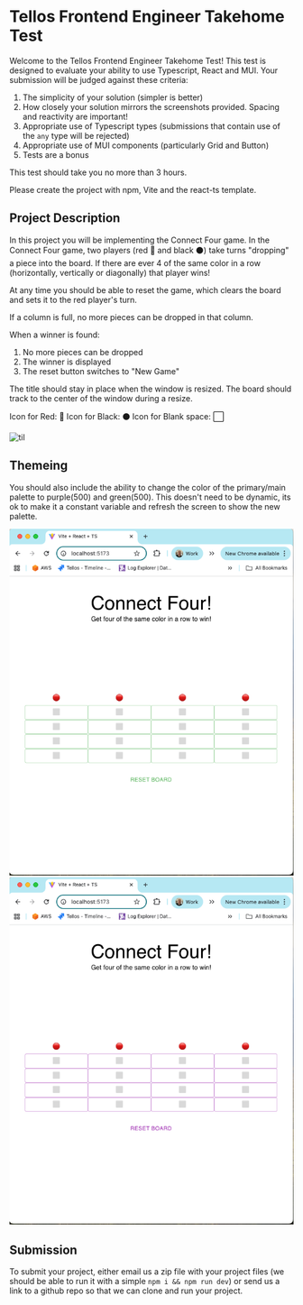 # Tellos Frontend Engineer Takehome Test

Welcome to the Tellos Frontend Engineer Takehome Test! This test is designed to evaluate your ability to use Typescript, React and MUI. Your submission will be judged against these criteria:

1. The simplicity of your solution (simpler is better)
2. How closely your solution mirrors the screenshots provided. Spacing and reactivity are important!
3. Appropriate use of Typescript types (submissions that contain use of the `any` type will be rejected)
4. Appropriate use of MUI components (particularly Grid and Button)
5. Tests are a bonus

This test should take you no more than 3 hours.

Please create the project with npm, Vite and the react-ts template.

## Project Description
In this project you will be implementing the Connect Four game. In the Connect Four game, two players (red 🔴 and black ⚫) take turns "dropping" a piece into the board. If there are ever 4 of the same color in a row (horizontally, vertically or diagonally) that player wins!

At any time you should be able to reset the game, which clears the board and sets it to the red player's turn.

If a column is full, no more pieces can be dropped in that column.

When a winner is found:
1. No more pieces can be dropped
2. The winner is displayed
3. The reset button switches to "New Game"

The title should stay in place when the window is resized. The board should track to the center of the window during a resize.

Icon for Red: 🔴
Icon for Black: ⚫
Icon for Blank space: ⬜

![til](./demo-connect-four.gif)

## Themeing
You should also include the ability to change the color of the primary/main palette to purple(500) and green(500). This doesn't need to be dynamic, its ok to make it a constant variable and refresh the screen to show the new palette.

![til](./green-palette.png)
![til](./purple-palette.png)

## Submission


To submit your project, either email us a zip file with your project files (we should be able to run it with a simple `npm i && npm run dev`) or send us a link to a github repo so that we can clone and run your project.
